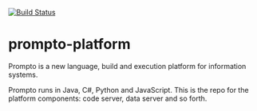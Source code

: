 [![Build Status](https://travis-ci.org/prompto/prompto-platform.svg?branch=master)](https://travis-ci.org/prompto/prompto-platform)

# prompto-platform

Prompto is a new language, build and execution platform for information systems.

Prompto runs in Java, C#, Python and JavaScript.
This is the repo for the platform components: code server, data server and so forth. 

